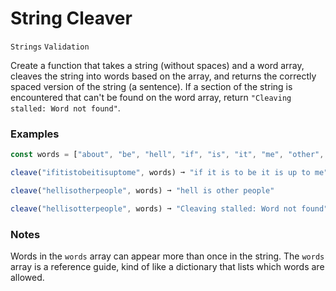 # String Cleaver

`Strings` `Validation`

Create a function that takes a string (without spaces) and a word array, cleaves the string into words based on the array, and returns the correctly spaced version of the string (a sentence). If a section of the string is encountered that can't be found on the word array, return `"Cleaving stalled: Word not found"`.

### Examples

```js
const words = ["about", "be", "hell", "if", "is", "it", "me", "other", "outer", "people", "the", "to", "up", "where"]

cleave("ifitistobeitisuptome", words) ➞ "if it is to be it is up to me"

cleave("hellisotherpeople", words) ➞ "hell is other people"

cleave("hellisotterpeople", words) ➞ "Cleaving stalled: Word not found"
```

### Notes

Words in the `words` array can appear more than once in the string. The `words` array is a reference guide, kind of like a dictionary that lists which words are allowed.
